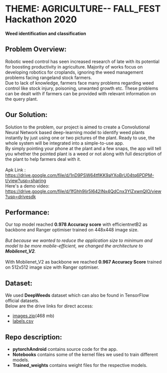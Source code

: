 # THEME: AGRICULTURE-- FALL_FEST Hackathon 2020
**Weed identification and classification**

## Problem Overview:
Robotic weed control has seen increased research of late with its potential for boosting
productivity in agriculture. Majority of works focus on developing robotics for croplands,
ignoring the weed management problems facing rangeland stock farmers.<br>
Due to lack of knowledge, farmers face many problems regarding weed control like stock
injury, poisoning, unwanted growth etc. These problems can be dealt with if farmers can be
provided with relevant information on the query plant.

## Our Solution:
Solution to the problem, our project is aimed to create a Convolutional Neural Network
based deep-learning model to identify weed plants instantly by just using one or two
pictures of the plant. Ready to use, the whole system will be integrated into a simple-to-use
app.<br>
By simply pointing your phone at the plant and a few snaps, the app will tell you whether the
pointed plant is a weed or not along with full description of the plant to help farmers deal
with it.<br><br>
Apk Link : https://drive.google.com/file/d/1nD9PSW64tflKK9aYXoBrU04tq6PDPM-t/view?usp=sharing
<br>
Here's a demo video: https://drive.google.com/file/d/1fGhh9ljr5I642INx4QdCnx3YlZxwnQlO/view?usp=drivesdk

## Performance:
Our top model reached **0.978 Accuracy score** with efficientnetB2 as backbone and Ranger optimiser trained on 448x448 image size.<br><br>
*But because we wanted to reduce the application size to minimum and model to be more mobile-efficient, we changed the architecture to **Mobilenet_V2**.*<br><br>
With Mobilenet_V2 as backbone we reached **0.967 Accuracy Score** trained on 512x512 image size with Ranger optimiser.

## Dataset:
We used **DeepWeeds** dataset which can also be found in TensorFlow official datasets.<br>
Below are the drive links for direct access:
- [images.zip](https://drive.google.com/file/d/1xnK3B6K6KekDI55vwJ0vnc2IGoDga9cj/view?usp=sharing)(468 mb)
- [labels.csv](https://drive.google.com/file/d/1z4GmMJQrBwV_xKqsm0OihhSyil0hBvck/view?usp=sharing)

## Repo description:
- **pytorchAndroid** contains source code for the app.
- **Notebooks** contains some of the kernel files we used to train different models. 
- **Trained_weights** contains weight files for the respective models.


